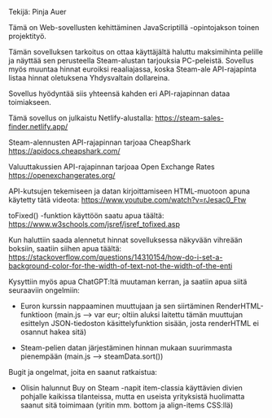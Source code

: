 Tekijä: Pinja Auer

Tämä on Web-sovellusten kehittäminen JavaScriptillä -opintojakson toinen projektityö. 

Tämän sovelluksen tarkoitus on ottaa käyttäjältä haluttu maksimihinta pelille ja näyttää sen perusteella Steam-alustan tarjouksia PC-peleistä. Sovellus myös muuntaa hinnat euroiksi reaaliajassa, koska Steam-ale API-rajapinta listaa hinnat oletuksena Yhdysvaltain dollareina.

Sovellus hyödyntää siis yhteensä kahden eri API-rajapinnan dataa toimiakseen.

Tämä sovellus on julkaistu Netlify-alustalla: https://steam-sales-finder.netlify.app/

Steam-alennusten API-rajapinnan tarjoaa CheapShark
https://apidocs.cheapshark.com/

Valuuttakussien API-rajapinnan tarjoaa Open Exchange Rates
https://openexchangerates.org/


API-kutsujen tekemiseen ja datan kirjoittamiseen HTML-muotoon apuna käytetty tätä videota:
https://www.youtube.com/watch?v=rJesac0_Ftw

toFixed() -funktion käyttöön saatu apua täältä:
https://www.w3schools.com/jsref/jsref_tofixed.asp

Kun haluttiin saada alennetut hinnat sovelluksessa näkyvään vihreään boksiin, saatiin siihen apua täältä:
https://stackoverflow.com/questions/14310154/how-do-i-set-a-background-color-for-the-width-of-text-not-the-width-of-the-enti


Kysyttiin myös apua ChatGPT:ltä muutaman kerran, ja saatiin apua siitä seuraaviin ongelmiin:

- Euron kurssin nappaaminen muuttujaan ja sen siirtäminen RenderHTML-funktioon (main.js --> var eur; oltiin aluksi laitettu tämän muuttujan esittelyn JSON-tiedoston käsittelyfunktion sisään, josta renderHTML ei osannut hakea sitä)

- Steam-pelien datan järjestäminen hinnan mukaan suurimmasta pienempään (main.js --> steamData.sort())


Bugit ja ongelmat, joita en saanut ratkaistua:

- Olisin halunnut Buy on Steam -napit item-classia käyttävien divien pohjalle kaikissa tilanteissa, mutta en useista yrityksistä huolimatta saanut sitä toimimaan (yritin mm. bottom ja align-items CSS:llä)

